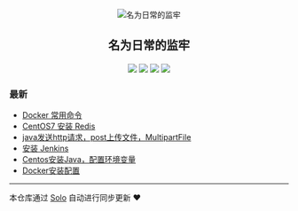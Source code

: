 <p align="center"><img alt="名为日常的监牢" src="https://static.b3log.org/images/brand/solo-32.png"></p><h2 align="center">
名为日常的监牢
</h2>

<h4 align="center"></h4>
<p align="center"><a title="名为日常的监牢" target="_blank" href="https://github.com/was314/solo-blog"><img src="https://img.shields.io/github/last-commit/was314/solo-blog.svg?style=flat-square&color=FF9900"></a>
<a title="GitHub repo size in bytes" target="_blank" href="https://github.com/was314/solo-blog"><img src="https://img.shields.io/github/repo-size/was314/solo-blog.svg?style=flat-square"></a>
<a title="Solo Version" target="_blank" href="https://github.com/b3log/solo/releases"><img src="https://img.shields.io/badge/solo-3.6.5-f1e05a.svg?style=flat-square&color=blueviolet"></a>
<a title="Hits" target="_blank" href="https://github.com/b3log/hits"><img src="https://hits.b3log.org/was314/solo-blog.svg"></a></p>

### 最新

* [Docker 常用命令](http://was4.tk/articles/2019/10/14/1571036476649.html)
* [CentOS7 安装 Redis](http://was4.tk/articles/2019/10/10/1570675445009.html)
* [java发送http请求，post上传文件，MultipartFile](http://was4.tk/articles/2019/10/09/1570597063271.html)
* [安装 Jenkins](http://was4.tk/articles/2019/09/29/1569738314082.html)
* [Centos安装Java，配置环境变量](http://was4.tk/articles/2019/09/29/1569738192216.html)
* [Docker安装配置](http://was4.tk/articles/2019/09/29/1569737828587.html)



---

本仓库通过 [Solo](https://github.com/b3log/solo) 自动进行同步更新 ❤️ 